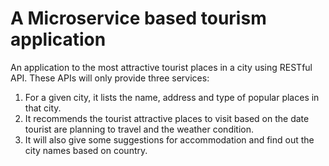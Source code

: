 # A Microservice based tourism application
An application to the most attractive tourist places in a city using RESTful API. These APIs will only provide three services:
1. For a given city, it lists the name, address and type of popular places in that city.
2. It recommends the tourist attractive places to visit based on the date tourist are planning to travel and the weather condition.
3.  It will also give some suggestions for accommodation and find out the city names based on country.
